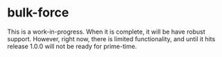 # bulk-force
This is a work-in-progress. When it is complete, it will be have robust support. However, right now, there is limited functionality, and until it hits release 1.0.0 will not be ready for prime-time.
